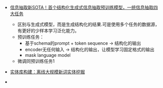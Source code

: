 


- [信息抽取新SOTA！首个结构化生成式信息抽取预训练模型，一统信息抽取四大任务](https://zhuanlan.zhihu.com/p/495619962)
  - 区别与生成式模型，而是生成结构化的结果.可是使用多个任务的数据源，有更好的少样本学习泛化能力。
  - 预训练任务：
    - 基于schema的prompt + token sequence -> 结构化的输出
    - encoder无任何输入 -> 结构化的输出，让模型学习固定格式的输出
    - mask language model
  - 微调同预训练任务1


- [实体库构建：离线大规模新词实体挖掘](https://mp.weixin.qq.com/s?__biz=MzIyNTY1MDUwNQ==&mid=2247484196&idx=1&sn=103aa0ca8b4645b75ddb446ee19c89f6&chksm=e87d3102df0ab814e3f260ff2d7c8c18b447fb218a911be7e009afca1c90bdd837f4af12ce42&scene=21#wechat_redirect)
- 